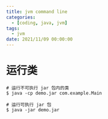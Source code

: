 ```yaml
---
title: jvm command line
categories: 
  - [coding, java, jvm]
tags:
  - jvm
date: 2021/11/09 00:00:00
---
```


# 运行类

```shell
# 运行不可执行 jar 包内的类
$ java -cp demo.jar com.example.Main

# 运行可执行 jar 包
$ java -jar demo.jar
```

